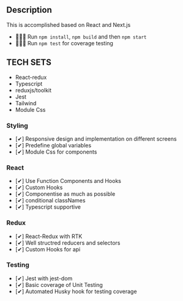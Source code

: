 ## Description
This is accomplished based on React and Next.js

- 🏃🏻‍♂️ Run `npm install`, `npm build` and then `npm start`
- 🏃🏻‍♂️ Run `npm test` for coverage testing

## TECH SETS

- React-redux
- Typescript
- reduxjs/toolkit
- Jest
- Tailwind
- Module Css

### Styling
- [✔] Responsive design and implementation on different screens
- [✔] Predefine global variables
- [✔] Module Css for components

### React
- [✔] Use Function Components and Hooks
- [✔] Custom Hooks
- [✔] Componentise as much as possible
- [✔] conditional classNames
- [✔] Typescript supportive

### Redux
- [✔] React-Redux with RTK
- [✔] Well structred reducers and selectors
- [✔] Custom Hooks for api

### Testing
- [✔] Jest with jest-dom
- [✔] Basic coverage of Unit Testing
- [✔] Automated Husky hook for testing coverage

